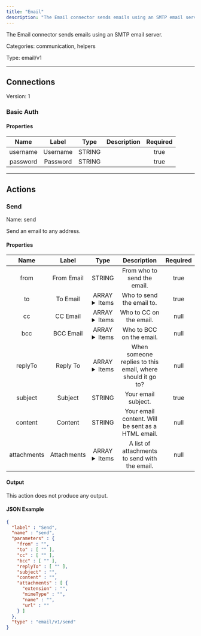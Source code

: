```yaml
---
title: "Email"
description: "The Email connector sends emails using an SMTP email server."
---
```


The Email connector sends emails using an SMTP email server.


Categories: communication, helpers


Type: email/v1

<hr />



## Connections

Version: 1


### Basic Auth

#### Properties

|      Name       |      Label     |     Type     |     Description     | Required |
|:---------------:|:--------------:|:------------:|:-------------------:|:--------:|
| username | Username | STRING |  | true |
| password | Password | STRING |  | true |





<hr />



## Actions


### Send
Name: send

Send an email to any address.

#### Properties

|      Name       |      Label     |     Type     |     Description     | Required |
|:---------------:|:--------------:|:------------:|:-------------------:|:--------:|
| from | From Email | STRING | From who to send the email. | true |
| to | To Email | ARRAY <details> <summary> Items </summary> [STRING] </details> | Who to send the email to. | true |
| cc | CC Email | ARRAY <details> <summary> Items </summary> [STRING] </details> | Who to CC on the email. | null |
| bcc | BCC Email | ARRAY <details> <summary> Items </summary> [STRING] </details> | Who to BCC on the email. | null |
| replyTo | Reply To | ARRAY <details> <summary> Items </summary> [STRING] </details> | When someone replies to this email, where should it go to? | null |
| subject | Subject | STRING | Your email subject. | true |
| content | Content | STRING | Your email content. Will be sent as a HTML email. | null |
| attachments | Attachments | ARRAY <details> <summary> Items </summary> [FILE_ENTRY] </details> | A list of attachments to send with the email. | null |


#### Output

This action does not produce any output.

#### JSON Example
```json
{
  "label" : "Send",
  "name" : "send",
  "parameters" : {
    "from" : "",
    "to" : [ "" ],
    "cc" : [ "" ],
    "bcc" : [ "" ],
    "replyTo" : [ "" ],
    "subject" : "",
    "content" : "",
    "attachments" : [ {
      "extension" : "",
      "mimeType" : "",
      "name" : "",
      "url" : ""
    } ]
  },
  "type" : "email/v1/send"
}
```




